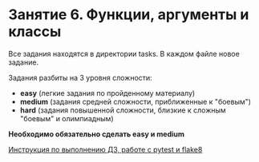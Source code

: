 # Занятие 6. Функции, аргументы и классы

Все задания находятся в директории tasks.
В каждом файле новое задание.

Задания разбиты на 3 уровня сложности:
* **easy** (легкие задания по пройденному материалу) 
* **medium** (задания средней сложности, приближенные к "боевым")
* **hard** (задания повышенной сложности, близкие к сложным "боевым" и олимпиадным)

**Необходимо обязательно сделать easy и medium**

[Инструкция по выполнению ДЗ, работе с pytest и flake8](https://github.com/alex1moroz/belhard_hometasks)
